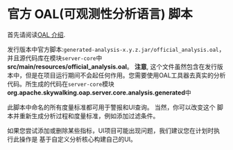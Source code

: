 # 官方 OAL(可观测性分析语言) 脚本
首先请阅读[OAL 介绍](../../../en/concepts-and-designs/oal.md).

发行版本中官方脚本:`generated-analysis-x.y.z.jar/official_analysis.oal`，并且源代码库在模块`server-core`中**src/main/resources/official_analysis.oal**。
**注意**, 这个文件虽然包含在发行版本中，但是在项目运行期间不会起任何作用。您需要使用OAL工具器去真实的分析代码。所生成的代码在`server-core`模块**org.apache.skywalking.oap.server.core.analysis.generated**中

此脚本中命名的所有度量标准都可用于警报和UI查询。 当然，你可以改变这个
脚本并重新生成分析过程和度量标准，例如添加过滤条件。

如果您尝试添加或删除某些指标，UI项目可能出现问题，我们建议您在计划时执行此操作是
基于自定义分析核心构建自己的UI。